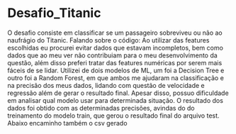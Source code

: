 # Desafio_Titanic
  O desafio consiste em classificar se um passageiro sobreviveu ou não ao naufrágio do Titanic.
  Falando sobre o código:
    Ao utilizar das features escolhidas eu procurei evitar dados que estavam incompletos, bem como dados que ao meu ver não 
    contribuiam para o meu desenvolvimento da questão, além disso preferi tratar das features numéricas por serem mais fáceis 
    de se lidar.
    Utilizei de dois modelos de ML, um foi a Decision Tree e outro foi a Random Forest, em que ambos me ajudaram na classificação
    e na precisão dos meus dados, lidando com questão de velocidade e regressão além de gerar o resultado final. Apesar disso,
    possuo dificuldade em analisar qual modelo usar para determinada situação.
    O resultado dos dados foi obtido com as determinadas precisões, avindas do do treinamento do modelo train, que gerou o 
    resultado final do arquivo test. Abaixo encaminho também o csv gerado
